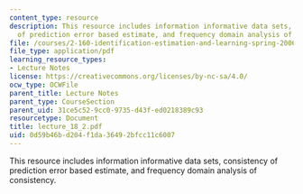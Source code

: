```yaml
---
content_type: resource
description: This resource includes information informative data sets, consistency
  of prediction error based estimate, and frequency domain analysis of consistency.
file: /courses/2-160-identification-estimation-and-learning-spring-2006/0d59b46bd204f1da36492bfcc11c6007_lecture_18_2.pdf
file_type: application/pdf
learning_resource_types:
- Lecture Notes
license: https://creativecommons.org/licenses/by-nc-sa/4.0/
ocw_type: OCWFile
parent_title: Lecture Notes
parent_type: CourseSection
parent_uid: 31ce5c52-9cc0-9735-d43f-ed0218389c93
resourcetype: Document
title: lecture_18_2.pdf
uid: 0d59b46b-d204-f1da-3649-2bfcc11c6007
---
```

This resource includes information informative data sets, consistency of prediction error based estimate, and frequency domain analysis of consistency.